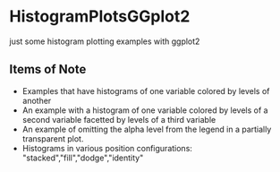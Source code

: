 # HistogramPlotsGGplot2
just some histogram plotting examples with ggplot2

## Items of Note
* Examples that have histograms of one variable colored by levels of another
* An example with a histogram of one variable colored by levels of a second variable facetted by levels of a third variable
* An example of omitting the alpha level from the legend in a partially transparent plot.
* Histograms in various position configurations: "stacked","fill","dodge","identity"
